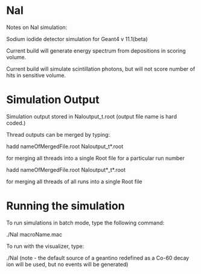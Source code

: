 # NaI
Notes on NaI simulation:

Sodium iodide detector simulation for Geant4 v 11.1(beta)

Current build will generate energy spectrum from depositions in scoring volume.

Current build will simulate scintillation photons, but will not score number of hits in sensitive volume.

# Simulation Output
Simulation output stored in NaIoutput<RunNumber>_t<threadNumber>.root (output file name is hard coded.)

Thread outputs can be merged by typing:

hadd nameOfMergedFile.root NaIoutput<RunNumber>_t*.root

for merging all threads into a single Root file for a particular run number

hadd nameOfMergedFile.root NaIoutput*_t*.root

for merging all threads of all runs into a single Root file

# Running the simulation
To run simulations in batch mode, type the following command:

./NaI macroName.mac

To run with the visualizer, type:

./NaI
 (note - the default source of a geantino redefined as a Co-60 decay ion will be used, but no events will be generated)

